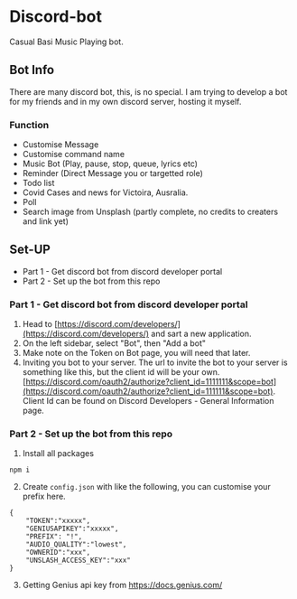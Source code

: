 # Discord-bot

Casual Basi Music Playing bot.

## Bot Info

There are many discord bot, this, is no special. I am trying to develop a bot for my friends and in my own discord server, hosting it myself. 

### Function 

- Customise Message
- Customise command name
- Music Bot (Play, pause, stop, queue, lyrics etc)
- Reminder (Direct Message you or targetted role)
- Todo list
- Covid Cases and news for Victoira, Ausralia.
- Poll
- Search image from Unsplash (partly complete, no credits to creaters and link yet)

## Set-UP 

- Part 1 - Get discord bot from discord developer portal
- Part 2 - Set up the bot from this repo
### Part 1 - Get discord bot from discord developer portal

1.  Head to [https://discord.com/developers/](https://discord.com/developers/) and sart a new application.
2. On the left sidebar, select "Bot", then "Add a bot" 
3. Make note on the Token on Bot page, you will need that later. 
4. Inviting you bot to your server. The url to invite the bot to your server is something like this, but the client id will be your own. [https://discord.com/oauth2/authorize?client_id=1111111&scope=bot](https://discord.com/oauth2/authorize?client_id=111111&scope=bot). Client Id can be found on Discord Developers - General Information page. 

### Part 2 - Set up the bot from this repo

1. Install all packages

`npm i`


2. Create `config.json` with like the following, you can customise your prefix here.

```
{
	"TOKEN":"xxxxx",
	"GENIUSAPIKEY":"xxxxx",
	"PREFIX": "!",
	"AUDIO_QUALITY":"lowest", 
	"OWNERID":"xxx",
	"UNSLASH_ACCESS_KEY":"xxx"
}
```


3. Getting Genius api key from https://docs.genius.com/

